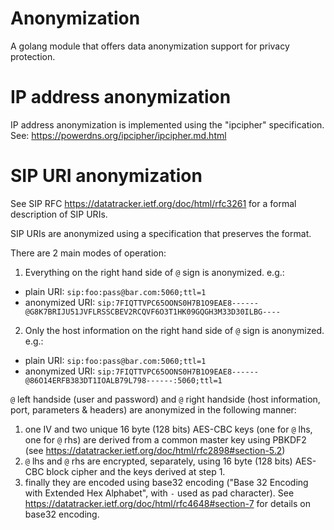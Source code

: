 # Anonymization
A golang module that offers data anonymization support for privacy protection.

# IP address anonymization
IP address anonymization is implemented using the "ipcipher" specification. See:
https://powerdns.org/ipcipher/ipcipher.md.html

# SIP URI anonymization
See SIP RFC https://datatracker.ietf.org/doc/html/rfc3261 for a formal description of SIP URIs.

SIP URIs are anonymized using a specification that preserves the format.

There are 2 main modes of operation:
1. Everything on the right hand side of `@` sign is anonymized. e.g.:
  * plain URI: `sip:foo:pass@bar.com:5060;ttl=1`
  * anonymized URI: `sip:7FIQTTVPC65OONS0H7B1O9EAE8------@G8K7BRIJU51JVFLRSSCBEV2RCQVF6O3T1HK09GQGH3M33D30ILBG----`
2. Only the host information on the right hand side of `@` sign is anonymized. e.g.:
  * plain URI: `sip:foo:pass@bar.com:5060;ttl=1`
  * anonymized URI: `sip:7FIQTTVPC65OONS0H7B1O9EAE8------@86O14ERFB383DT1IOALB79L798------:5060;ttl=1`

`@` left handside (user and password) and `@` right handside (host information, port, parameters & headers) are anonymized in the following manner:

1. one IV and two unique 16 byte (128 bits) AES-CBC keys (one for `@` lhs, one for `@` rhs) are derived from a common master key using PBKDF2 (see https://datatracker.ietf.org/doc/html/rfc2898#section-5.2)
1. `@` lhs and `@` rhs are encrypted, separately, using 16 byte (128 bits) AES-CBC block cipher and the keys derived at step 1.
2. finally they are encoded using base32 encoding ("Base 32 Encoding with Extended Hex Alphabet", with `-` used as pad character). See https://datatracker.ietf.org/doc/html/rfc4648#section-7 for details on base32 encoding.
